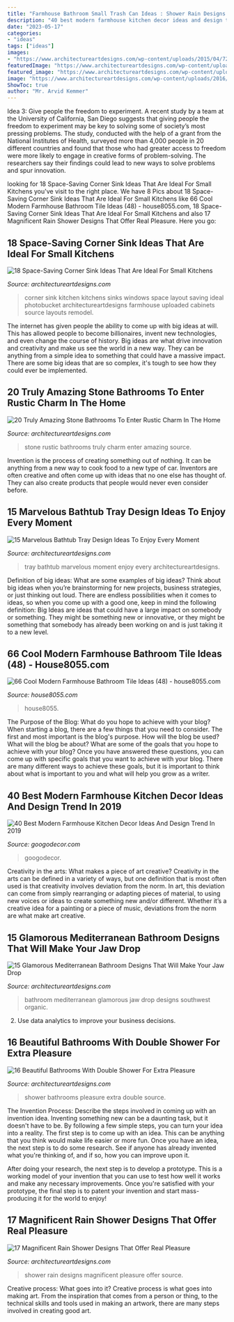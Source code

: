 ```yaml
---
title: "Farmhouse Bathroom Small Trash Can Ideas : Shower Rain Designs Magnificent Pleasure Offer Source"
description: "40 best modern farmhouse kitchen decor ideas and design trend in 2019"
date: "2023-05-17"
categories:
- "ideas"
tags: ["ideas"]
images:
- "https://www.architectureartdesigns.com/wp-content/uploads/2015/04/726-630x954.jpg"
featuredImage: "https://www.architectureartdesigns.com/wp-content/uploads/2017/02/10-5.jpg"
featured_image: "https://www.architectureartdesigns.com/wp-content/uploads/2014/12/15-Glamorous-Mediterranean-Bathroom-Designs-That-Will-Make-Your-Jaw-Drop-15-630x814.jpg"
image: "https://www.architectureartdesigns.com/wp-content/uploads/2016/01/15-32.jpg"
ShowToc: true
author: "Mr. Arvid Kemmer"
---
```



Idea 3: Give people the freedom to experiment.
A recent study by a team at the University of California, San Diego suggests that giving people the freedom to experiment may be key to solving some of society’s most pressing problems. The study, conducted with the help of a grant from the National Institutes of Health, surveyed more than 4,000 people in 20 different countries and found that those who had greater access to freedom were more likely to engage in creative forms of problem-solving. The researchers say their findings could lead to new ways to solve problems and spur innovation.

	

		
looking for 18 Space-Saving Corner Sink Ideas That Are Ideal For Small Kitchens you've visit to the right place. We have 8 Pics about 18 Space-Saving Corner Sink Ideas That Are Ideal For Small Kitchens like 66 Cool Modern Farmhouse Bathroom Tile Ideas (48) - house8055.com, 18 Space-Saving Corner Sink Ideas That Are Ideal For Small Kitchens and also 17 Magnificent Rain Shower Designs That Offer Real Pleasure. Here you go:
		
    
## 18 Space-Saving Corner Sink Ideas That Are Ideal For Small Kitchens

<img loading=lazy src="http://www.architectureartdesigns.com/wp-content/uploads/2017/03/10-2-630x473.jpg" onerror="this.onerror=null;this.src='https://tse4.mm.bing.net/th?id=OIP.JVB1npoFSbtipquXHp6eSQHaFj&amp;pid=15.1';" alt="18 Space-Saving Corner Sink Ideas That Are Ideal For Small Kitchens">

_Source: architectureartdesigns.com_

>corner sink kitchen kitchens sinks windows space layout saving ideal photobucket architectureartdesigns farmhouse uploaded cabinets source layouts remodel. 

	

The internet has given people the ability to come up with big ideas at will. This has allowed people to become billionaires, invent new technologies, and even change the course of history. Big ideas are what drive innovation and creativity and make us see the world in a new way. They can be anything from a simple idea to something that could have a massive impact. There are some big ideas that are so complex, it's tough to see how they could ever be implemented.

    
## 20 Truly Amazing Stone Bathrooms To Enter Rustic Charm In The Home

<img loading=lazy src="https://www.architectureartdesigns.com/wp-content/uploads/2017/02/10-5.jpg" onerror="this.onerror=null;this.src='https://tse3.mm.bing.net/th?id=OIP.gbHlQ2tokmnYzO_C7uo4EgHaLH&amp;pid=15.1';" alt="20 Truly Amazing Stone Bathrooms To Enter Rustic Charm In The Home">

_Source: architectureartdesigns.com_

>stone rustic bathrooms truly charm enter amazing source. 

	

Invention is the process of creating something out of nothing. It can be anything from a new way to cook food to a new type of car. Inventors are often creative and often come up with ideas that no one else has thought of. They can also create products that people would never even consider before.

    
## 15 Marvelous Bathtub Tray Design Ideas To Enjoy Every Moment

<img loading=lazy src="https://www.architectureartdesigns.com/wp-content/uploads/2013/04/ArchitectureArtDesigns-1461.jpg" onerror="this.onerror=null;this.src='https://tse3.mm.bing.net/th?id=OIP.xLlvw9zfK8znkME5As0RdQHaLH&amp;pid=15.1';" alt="15 Marvelous Bathtub Tray Design Ideas To Enjoy Every Moment">

_Source: architectureartdesigns.com_

>tray bathtub marvelous moment enjoy every architectureartdesigns. 

	

Definition of big ideas: What are some examples of big ideas?
Think about big ideas when you’re brainstorming for new projects, business strategies, or just thinking out loud. There are endless possibilities when it comes to ideas, so when you come up with a good one, keep in mind the following definition: 
Big Ideas are ideas that could have a large impact on somebody or something. They might be something new or innovative, or they might be something that somebody has already been working on and is just taking it to a new level.

    
## 66 Cool Modern Farmhouse Bathroom Tile Ideas (48) - House8055.com

<img loading=lazy src="https://i1.wp.com/house8055.com/wp-content/uploads/2019/07/66-Cool-Modern-Farmhouse-Bathroom-Tile-Ideas-48.jpg?fit=1200%2C1655&amp;ssl=1" onerror="this.onerror=null;this.src='https://tse4.mm.bing.net/th?id=OIP.0-v76xgW_g2caewx24uE9gHaKN&amp;pid=15.1';" alt="66 Cool Modern Farmhouse Bathroom Tile Ideas (48) - house8055.com">

_Source: house8055.com_

>house8055. 

	

The Purpose of the Blog: What do you hope to achieve with your blog?
When starting a blog, there are a few things that you need to consider. The first and most important is the blog's purpose. How will the blog be used? What will the blog be about? What are some of the goals that you hope to achieve with your blog? Once you have answered these questions, you can come up with specific goals that you want to achieve with your blog. There are many different ways to achieve these goals, but it is important to think about what is important to you and what will help you grow as a writer.

    
## 40 Best Modern Farmhouse Kitchen Decor Ideas And Design Trend In 2019

<img loading=lazy src="https://i1.wp.com/googodecor.com/wp-content/uploads/2018/12/40-Best-Modern-Farmhouse-Kitchen-Decor-Ideas-And-Design-Trend-In-2019-10.jpg?fit=1200%2C1800&amp;ssl=1" onerror="this.onerror=null;this.src='https://tse2.mm.bing.net/th?id=OIP.EBQ_HZ0xzF_yMDT42QNEpgHaLH&amp;pid=15.1';" alt="40 Best Modern Farmhouse Kitchen Decor Ideas And Design Trend In 2019">

_Source: googodecor.com_

>googodecor. 

	

Creativity in the arts: What makes a piece of art creative?
Creativity in the arts can be defined in a variety of ways, but one definition that is most often used is that creativity involves deviation from the norm. In art, this deviation can come from simply rearranging or adapting pieces of material, to using new voices or ideas to create something new and/or different. Whether it’s a creative idea for a painting or a piece of music, deviations from the norm are what make art creative.

    
## 15 Glamorous Mediterranean Bathroom Designs That Will Make Your Jaw Drop

<img loading=lazy src="https://www.architectureartdesigns.com/wp-content/uploads/2014/12/15-Glamorous-Mediterranean-Bathroom-Designs-That-Will-Make-Your-Jaw-Drop-15-630x814.jpg" onerror="this.onerror=null;this.src='https://tse3.mm.bing.net/th?id=OIP.qBOW2J4bcvS464b6LmTkKAHaJk&amp;pid=15.1';" alt="15 Glamorous Mediterranean Bathroom Designs That Will Make Your Jaw Drop">

_Source: architectureartdesigns.com_

>bathroom mediterranean glamorous jaw drop designs southwest organic. 

	

2. Use data analytics to improve your business decisions.

    
## 16 Beautiful Bathrooms With Double Shower For Extra Pleasure

<img loading=lazy src="https://www.architectureartdesigns.com/wp-content/uploads/2016/01/15-32.jpg" onerror="this.onerror=null;this.src='https://tse3.mm.bing.net/th?id=OIP.RvwdKcdhZdp34nE8tIfxswHaJy&amp;pid=15.1';" alt="16 Beautiful Bathrooms With Double Shower For Extra Pleasure">

_Source: architectureartdesigns.com_

>shower bathrooms pleasure extra double source. 

	

The Invention Process: Describe the steps involved in coming up with an invention idea.
Inventing something new can be a daunting task, but it doesn't have to be. By following a few simple steps, you can turn your idea into a reality.
The first step is to come up with an idea. This can be anything that you think would make life easier or more fun. Once you have an idea, the next step is to do some research. See if anyone has already invented what you're thinking of, and if so, how you can improve upon it.

After doing your research, the next step is to develop a prototype. This is a working model of your invention that you can use to test how well it works and make any necessary improvements. Once you're satisfied with your prototype, the final step is to patent your invention and start mass-producing it for the world to enjoy!

    
## 17 Magnificent Rain Shower Designs That Offer Real Pleasure

<img loading=lazy src="https://www.architectureartdesigns.com/wp-content/uploads/2015/04/726-630x954.jpg" onerror="this.onerror=null;this.src='https://tse1.mm.bing.net/th?id=OIP.2mXqibUNpkFi36qCdXgdjgHaLN&amp;pid=15.1';" alt="17 Magnificent Rain Shower Designs That Offer Real Pleasure">

_Source: architectureartdesigns.com_

>shower rain designs magnificent pleasure offer source. 

	

Creative process: What goes into it?
Creative process is what goes into making art. From the inspiration that comes from a person or thing, to the technical skills and tools used in making an artwork, there are many steps involved in creating good art.

